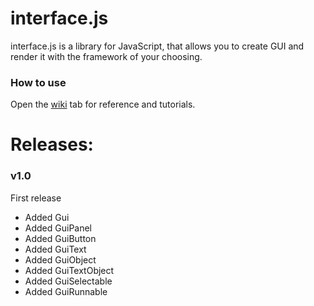 # interface.js
interface.js is a library for JavaScript, that allows you to create GUI and render it with the framework of your choosing.

### How to use
Open the [wiki](https://github.com/SpyceTewan/interface.js/wiki) tab for reference and tutorials.

# Releases:
### v1.0
 First release
- Added Gui
- Added GuiPanel
- Added GuiButton
- Added GuiText
- Added GuiObject
- Added GuiTextObject
- Added GuiSelectable
- Added GuiRunnable

